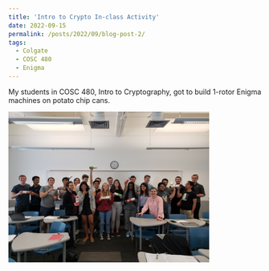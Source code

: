 ```yaml
---
title: 'Intro to Crypto In-class Activity'
date: 2022-09-15
permalink: /posts/2022/09/blog-post-2/
tags:
  - Colgate
  - COSC 480
  - Enigma
---
```



My students in COSC 480, Intro to Cryptography, got to build 1-rotor Enigma machines on potato chip cans.

<img src="/images/enigma_f22.jpeg" alt="Intro to Crypto Class" width="400"/>